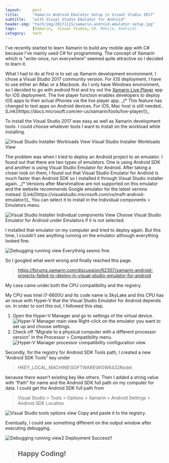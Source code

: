 ```yaml
---
layout:     post
title:      "Xamarin Android Emulator Setup in Visual Studio 2017"
subtitle:   "with Visual Studio Emulator for Android"
header-img: "tech/img/20171115/xamarin-android-emulator-setup.jpg"
tags:       [Xamarin,  Visual Studio, C#, Mobile, Android]
category:   tech
---
```

<p>
I've recently started to learn Xamarin to build any mobile app with C# because I've mainly used C# for programming. 
The concept of Xamarin which is "write-once, run everywhere" seemed quite attractive so I decided to learn it.  
</p>
<p>
What I had to do at first is to set up Xamarin development environment. 
I chose a Visual Studio 2017 community version. 
For iOS deployment, I have to use either an iMac or a Macbook. 
As I only have Windows environment, so I decided to go with android first and try out the <a href="https://www.xamarin.com/live" target="_blank">Xamarin Live Player</a> app for iOS deployment. 
The live player function enables developers to deploy iOS apps to their actual iPhones via the live player app.
_(* This feature has changed to test apps on Android devices. For iOS, Mac host is still needed..[Link](https://docs.microsoft.com/en-us/xamarin/tools/live-player/))_
</p>
<p>
To install the Visual Studio 2017 was easy as well as Xamarin development tools. 
I could choose whatever tools I want to install on the workload while installing.
</p>
<a class="popupImg">
    <img src="https://developer.xamarin.com/guides/cross-platform/troubleshooting/questions/visualstudio-2017-rc/Images/install1-orig.png" alt="Visual Studio Installer Workloads View">
</a>
<span class="caption text-muted">Visual Studio Installer Workloads View</span>
<p>
The problem was when I tried to deploy an Android project to an emulator. 
I found out that there are two types of emulators. One is using Android SDK and another is using Visual Studio Emulator for Android. 
After taking a closer look on them, I found out that Visual Studio Emulator for Android is much faster than Android SDK 
so I installed it through Visual Studio installer again. _(* Versions after Marshmallow are not supported on this emulator and the website recommends Google emulator for the latest verions instead. [Link](https://visualstudio.microsoft.com/vs/msft-android-emulator/))_
You can select it to install in the Individual components > Emulators menu.
</p>
<a class="popupImg">
    <img src="https://social.msdn.microsoft.com/Forums/getfile/1012756" alt="Visual Studio Installer Individual components View">
</a>
<span class="caption text-muted">Choose Visual Studio Emulator for Android under Emulators if it is not selected.</span>
<p>
I installed that emulator on my computer and tried to deploy again. 
But this time, I couldn’t see anything running on the emulator although everything looked fine.
</p>
<a class="popupImg">
    <img src="{{ site.baseurl }}/tech/img/20171115/xamarin-android-emulator-setup1.jpg" alt="Debugging running view">
</a>
<span class="caption text-muted">Everything seems fine.</span>
<p>
So I googled what went wrong and finally reached this page.
</p>
<blockquote><a href="https://forums.xamarin.com/discussion/62307/xamarin-android-projects-failed-to-deploy-in-visual-studio-emulator-for-android" target="_blank">https://forums.xamarin.com/discussion/62307/xamarin-android-projects-failed-to-deploy-in-visual-studio-emulator-for-android</a></blockquote>
<p>
My case came under both the CPU compatibility and the registry.
</p>
<p>
My CPU was Intel i7-6600U and its code name is SkyLake and this CPU has an issue with Hyper-V that the Visual Studio Emulator for Android depends on. In order to sort this out, I followed this step.
</p>
<ol>
    <li>Open the Hyper-V Manager and go to settings of the virtual device.</li>
    <a class="popupImg">
        <img src="{{ site.baseurl }}/tech/img/20171115/xamarin-android-emulator-setup2.jpg" alt="Hyper-V Manager main view">
    </a>
    <span class="caption text-muted">Right-click on the emulator you want to set up and choose settings.</span>
    <li>Check off “Migrate to a physical computer with a different processor version” in the Processor > Compatibility menu.</li>
    <a class="popupImg">
        <img src="{{ site.baseurl }}/tech/img/20171115/xamarin-android-emulator-setup3.jpg" alt="Hyper-V Manager processor compatibility configuration view">
    </a>
</ol>
<p>
Secondly, for the registry for Android SDK Tools path, I created a new “Android SDK Tools” key under <blockquote>HKEY_LOCAL_MACHINE\SOFTWARE\WOW6432Node\</blockquote> because there wasn’t existing key like others. Then I added a string value with “Path” for name and the Android SDK full path on my computer for data. 
I could get the Android SDK full path from <blockquote>Visual Studio > Tools > Options > Xamarin > Android Settings > Android SDK Location</blockquote>
</p>
<a class="popupImg">
    <img src="{{ site.baseurl }}/tech/img/20171115/xamarin-android-emulator-setup4.jpg" alt="Visual Studio tools options view">
</a>
<span class="caption text-muted">Copy and paste it to the registry.</span>
<p>
Eventually, I could see something different on the output window after executing debugging.
</p>
<a class="popupImg">
    <img src="{{ site.baseurl }}/tech/img/20171115/xamarin-android-emulator-setup5.jpg" alt="Debugging running view2">
</a>
<span class="caption text-muted">Deployment Success!!</span>
<blockquote><h2 class="section-heading">Happy Coding!</h2></blockquote>

